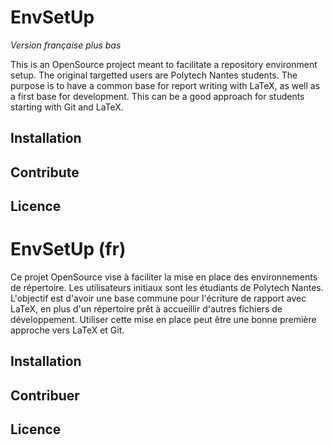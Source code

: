 # EnvSetUp

_Version française plus bas_

This is an OpenSource project meant to facilitate a repository environment setup.
The original targetted users are Polytech Nantes students.
The purpose is to have a common base for report writing with LaTeX, as well as a first base for development.
This can be a good approach for students starting with Git and LaTeX.

## Installation

## Contribute

## Licence

# EnvSetUp (fr)

Ce projet OpenSource vise à faciliter la mise en place des environnements de répertoire.
Les utilisateurs initiaux sont les étudiants de Polytech Nantes.
L'objectif est d'avoir une base commune pour l'écriture de rapport avec LaTeX, en plus d'un répertoire prêt à accueillir d'autres fichiers de développement.
Utiliser cette mise en place peut être une bonne première approche vers LaTeX et Git.

## Installation

## Contribuer

## Licence